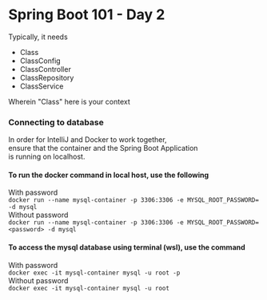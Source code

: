 # Spring Boot 101 - Day 2
Typically, it needs
- Class
- ClassConfig
- ClassController
- ClassRepository
- ClassService

Wherein "Class" here is your context  

### Connecting to database
In order for IntelliJ and Docker to work together,  
ensure that the container and  the Spring Boot Application  
is running on localhost.

#### To run the docker command in local host, use the following
With password  
`docker run --name mysql-container -p 3306:3306 -e MYSQL_ROOT_PASSWORD= -d mysql`  
Without password  
`docker run --name mysql-container -p 3306:3306 -e MYSQL_ROOT_PASSWORD=<password> -d mysql`  

#### To access the mysql database using terminal (wsl), use the command
With password  
`docker exec -it mysql-container mysql -u root -p`  
Without password  
`docker exec -it mysql-container mysql -u root`



